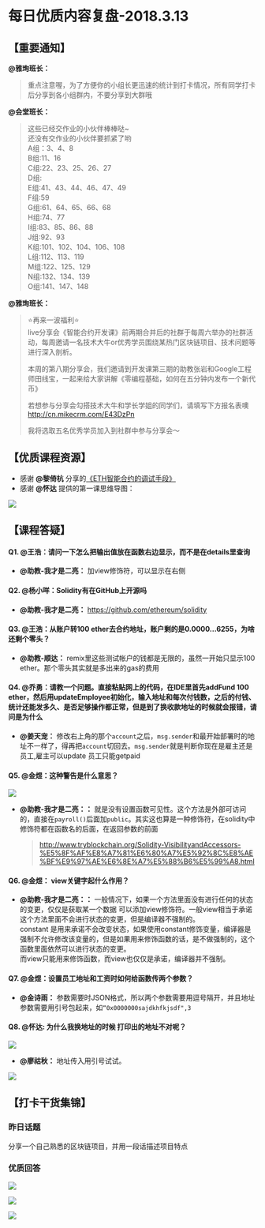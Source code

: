 # 每日优质内容复盘-2018.3.13

## 【重要通知】

**@雅珣班长：** 

> 重点注意喔，为了方便你的小组长更迅速的统计到打卡情况，所有同学打卡后分享到各小组群内，不要分享到大群哦

**@会堂班长：**

> 这些已经交作业的小伙伴棒棒哒~  
> 还没有交作业的小伙伴要抓紧了哟  
> A组：3、4、8  
> B组:11、16  
> C组:22、23、25、26、27  
> D组:  
> E组:41、43、44、46、47、49  
> F组:59  
> G组:61、64、65、66、68  
> H组:74、77  
> I组:83、85、86、88  
> J组:92、93  
> K组:101、102、104、106、108  
> L组:112、113、119  
> M组:122、125、129  
> N组:132、134、139  
> O组:141、147、148

**@雅珣班长：** 

> ⭐️再来一波福利⭐️  
> live分享会《智能合约开发课》前两期合并后的社群于每周六举办的社群活动，每周邀请一名技术大牛or优秀学员围绕某热门区块链项目、技术问题等进行深入剖析。  
> 
> 本周的第八期分享会，我们邀请到开发课第三期的助教张岩和Google工程师田线宝，一起来给大家讲解《零编程基础，如何在五分钟内发布一个新代币》  
> 
> 若想参与分享会勾搭技术大牛和学长学姐的同学们，请填写下方报名表噢  
> http://cn.mikecrm.com/E43DzPn  
> 
> 我将选取五名优秀学员加入到社群中参与分享会～

## 【优质课程资源】

- 感谢 **@黎倚杭** 分享的[《ETH智能合约的调试手段》](https://www.jianshu.com/p/2446545837b8)
- 感谢 **@怀达** 提供的第一课思维导图：

![](images/2018.3.13_mind_map.png)

## 【课程答疑】

#### Q1. @王浩：请问一下怎么把输出值放在函数右边显示，而不是在details里查询

- **@助教-我才是二亮：** 加view修饰符，可以显示在右侧

#### Q2. @杨小咩：Solidity有在GitHub上开源吗

- **@助教-我才是二亮：** https://github.com/ethereum/solidity

#### Q3. @王浩：从账户转100 ether去合约地址，账户剩的是0.0000...6255，为啥还剩个零头？

- **@助教-顺达：** remix里这些测试帐户的钱都是无限的，虽然一开始只显示100 ether。那个零头其实就是多出来的gas的费用

#### Q4. @乔勇：请教一个问题。直接粘贴网上的代码，在IDE里首先addFund 100 ether，然后用updateEmployee初始化，输入地址和每次付钱数，之后的付钱、统计还能发多久、是否足够操作都正常，但是到了换收款地址的时候就会报错，请问是为什么

- **@姜天宠：** 修改右上角的那个`account`之后，`msg.sender`和最开始部署时的地址不一样了，得再把`account`切回去。`msg.sender`就是判断你现在是雇主还是员工,雇主可以update 员工只能getpaid

#### Q5. @金煜：这种警告是什么意思？

![](images/2018.3.13_warning.jpg)

- **@助教-我才是二亮：：** 就是没有设置函数可见性。这个方法是外部可访问的，直接在`payroll()`后面加`public`。其实这也算是一种修饰符，在solidity中修饰符都在函数名的后面，在返回参数的前面
    > http://www.tryblockchain.org/Solidity-VisibilityandAccessors-%E5%8F%AF%E8%A7%81%E6%80%A7%E5%92%8C%E8%AE%BF%E9%97%AE%E6%8E%A7%E5%88%B6%E5%99%A8.html

#### Q6. @金煜： view关键字起什么作用？

- **@助教-我才是二亮：：** 一般情况下，如果一个方法里面没有进行任何的状态的变更，仅仅是获取某一个数据  可以添加view修饰符。一般view相当于承诺这个方法里面不会进行状态的变更，但是编译器不强制的。  
constant 是用来承诺不会改变状态，如果使用constant修饰变量，编译器是强制不允许修改该变量的，但是如果用来修饰函数的话，是不做强制的，这个函数里面依然可以进行状态的变更。  
而view只能用来修饰函数，而view也仅仅是承诺，编译器并不强制。

#### Q7. @金煜：设置员工地址和工资时如何给函数传两个参数？

- **@金诗雨：** 参数需要时JSON格式，所以两个参数需要用逗号隔开，并且地址参数需要用引号包起来，如`“0x0000000sajdkhfkjsdf",3`

#### Q8. @怀达: 为什么我换地址的时候 打印出的地址不对呢？

![](images/2018.3.13_unmatch_addr.jpg)

- **@廖祜秋：** 地址传入用引号试试。

![](images/2018.3.13_match_addr.jpg)

## 【打卡干货集锦】

### 昨日话题

分享一个自己熟悉的区块链项目，并用一段话描述项目特点

### 优质回答

![](images/2018.3.13_card1.png)

![](images/2018.3.13_card2.png)

![](images/2018.3.13_card3.png)
